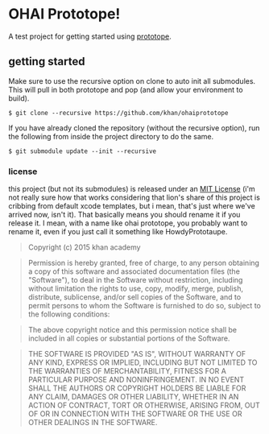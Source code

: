 # OHAI Prototope!

A test project for getting started using [prototope](https://github.com/khan/prototope).

## getting started

Make sure to use the recursive option on clone to auto init all submodules. This
will pull in both prototope and pop (and allow your environment to build).

    $ git clone --recursive https://github.com/khan/ohaiprototope

If you have already cloned the repository (without the recursive option), run
the following from inside the project directory to do the same.

    $ git submodule update --init --recursive


### license

this project (but not its submodules) is released under an [MIT License]() (i'm not really sure how that works considering that lion's share of this project is cribbing from default xcode templates, but i mean, that's just where we've arrived now, isn't it). That basically means you should rename it if you release it. I mean, with a name like ohai prototope, you probably want to rename it, even if you just call it something like HowdyPrototaupe.

> Copyright (c) 2015 khan academy

> Permission is hereby granted, free of charge, to any person obtaining a copy of this software and associated documentation files (the "Software"), to deal in the Software without restriction, including without limitation the rights to use, copy, modify, merge, publish, distribute, sublicense, and/or sell copies of the Software, and to permit persons to whom the Software is furnished to do so, subject to the following conditions:

> The above copyright notice and this permission notice shall be included in all copies or substantial portions of the Software.

> THE SOFTWARE IS PROVIDED "AS IS", WITHOUT WARRANTY OF ANY KIND, EXPRESS OR IMPLIED, INCLUDING BUT NOT LIMITED TO THE WARRANTIES OF MERCHANTABILITY, FITNESS FOR A PARTICULAR PURPOSE AND NONINFRINGEMENT. IN NO EVENT SHALL THE AUTHORS OR COPYRIGHT HOLDERS BE LIABLE FOR ANY CLAIM, DAMAGES OR OTHER LIABILITY, WHETHER IN AN ACTION OF CONTRACT, TORT OR OTHERWISE, ARISING FROM, OUT OF OR IN CONNECTION WITH THE SOFTWARE OR THE USE OR OTHER DEALINGS IN THE SOFTWARE.
